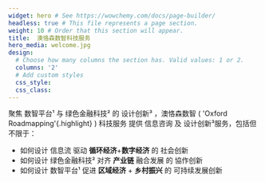 ```yaml
---
widget: hero # See https://wowchemy.com/docs/page-builder/
headless: true # This file represents a page section.
weight: 10 # Order that this section will appear.
title:  澳恪森数智科技服务
hero_media: welcome.jpg
design:
  # Choose how many columns the section has. Valid values: 1 or 2.
  columns: '2'
  # Add custom styles
  css_style: 
  css_class: 
---
```

聚焦<span class="highlight-container highlight-yellow"><span class="highlight"> 数智平台¹ </span></span> 与 <span class="highlight-container highlight-green"><span class="highlight"> 绿色金融科技² </span></span> 的 <span class="highlight-container highlight-fushia"><span class="highlight"> 设计创新³ </span></span>，澳恪森数智 ( 
<span class="highlight-container highlight-blue">
'Oxford Roadmapping'{.highlight}
</span>
)  科技服务 提供 信息咨询  及 设计创新³服务，包括但不限于：

*  如何设计 <span class="highlight-container highlight-fushia"><span class="highlight">信息流</span></span> 驱动  **循环经济**+**数字经济** 的 社会创新
*  如何设计 <span class="highlight-container highlight-green"><span class="highlight"> 绿色金融科技²</span></span> 对齐  **产业链** 融合发展 的 協作创新
*  如何设计 <span class="highlight-container highlight-yellow"><span class="highlight"> 数智平台¹</span></span> 促进 **区域经济** + **乡村振兴** 的 可持续发展创新
 
